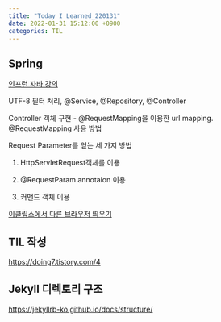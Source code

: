 ```yaml
---
title: "Today I Learned_220131"
date: 2022-01-31 15:12:00 +0900
categories: TIL
---
```


## Spring
[인프런 자바 강의](https://www.inflearn.com/course/%EC%8A%A4%ED%94%84%EB%A7%81-%ED%94%84%EB%A0%88%EC%9E%84%EC%9B%8C%ED%81%AC_renew/dashboard)

UTF-8 필터 처리, @Service, @Repository, @Controller

Controller 객체 구현 - @RequestMapping을 이용한 url mapping. @RequestMapping 사용 방법 

Request Parameter를 얻는 세 가지 방법

1. HttpServletRequest객체를 이용 

2. @RequestParam annotaion 이용 

3. 커맨드 객체 이용 



[이클립스에서 다른 브라우저 띄우기](https://all-record.tistory.com/50)

## TIL 작성
https://doing7.tistory.com/4

## Jekyll 디렉토리 구조
https://jekyllrb-ko.github.io/docs/structure/